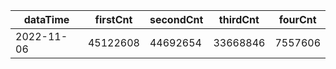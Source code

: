 |dataTime|firstCnt|secondCnt|thirdCnt|fourCnt|
|-|-|-|-|-|
|2022-11-06|45122608|44692654|33668846|7557606|